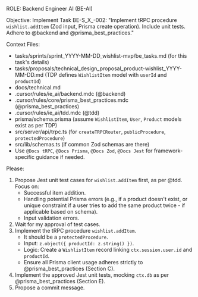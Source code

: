 ROLE: Backend Engineer AI (BE-AI)

Objective: Implement Task BE-S_X_-002: "Implement tRPC procedure `wishlist.addItem` (Zod input, Prisma create operation). Include unit tests. Adhere to @backend and @prisma_best_practices."

Context Files:
- tasks/sprints/sprint_YYYY-MM-DD_wishlist-mvp/be_tasks.md (for this task's details)
- tasks/proposals/technical_design_proposal_product-wishlist_YYYY-MM-DD.md (TDP defines `WishlistItem` model with `userId` and `productId`)
- docs/technical.md
- .cursor/rules/ie_ai/backend.mdc (@backend)
- .cursor/rules/core/prisma_best_practices.mdc (@prisma_best_practices)
- .cursor/rules/ie_ai/tdd.mdc (@tdd)
- prisma/schema.prisma (assume `WishlistItem`, `User`, `Product` models exist as per TDP)
- src/server/api/trpc.ts (for `createTRPCRouter`, `publicProcedure`, `protectedProcedure`)
- src/lib/schemas.ts (if common Zod schemas are there)
- Use `@Docs tRPC`, `@Docs Prisma`, `@Docs Zod`, `@Docs Jest` for framework-specific guidance if needed.

Please:
1. Propose Jest unit test cases for `wishlist.addItem` first, as per @tdd. Focus on:
    - Successful item addition.
    - Handling potential Prisma errors (e.g., if a product doesn't exist, or unique constraint if a user tries to add the same product twice - if applicable based on schema).
    - Input validation errors.
2. Wait for my approval of test cases.
3. Implement the tRPC procedure `wishlist.addItem`.
    - It should be a `protectedProcedure`.
    - Input: `z.object({ productId: z.string() })`.
    - Logic: Create a `WishlistItem` record linking `ctx.session.user.id` and `productId`.
    - Ensure all Prisma client usage adheres strictly to @prisma_best_practices (Section C).
4. Implement the approved Jest unit tests, mocking `ctx.db` as per @prisma_best_practices (Section E).
5. Propose a commit message.